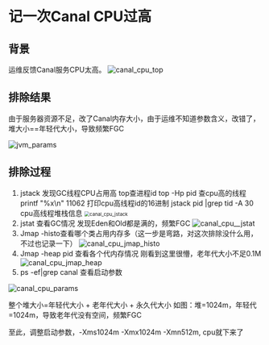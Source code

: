 # 记一次Canal CPU过高

## 背景

运维反馈Canal服务CPU太高。
![canal_cpu_top](https://raw.githubusercontent.com/huan415/JavaYang/master/assets/canal_cpu_top.jpg)

## 排除结果

由于服务器资源不足，改了Canal内存大小，由于运维不知道参数含义，改错了，堆大小==年轻代大小，导致频繁FGC

![jvm_params](https://raw.githubusercontent.com/huan415/JavaYang/master/assets/jvm_params.jpg)



## 排除过程

1. jstack 发现GC线程CPU占用高
   top查进程id
   top -Hp pid 查cpu高的线程
   printf "%x\n" 11062 打印cpu高线程id的16进制
   jstack pid |grep tid -A 30   cpu高线程堆栈信息
   <img src="https://raw.githubusercontent.com/huan415/JavaYang/master/assets/canal_cpu_jstack.jpg" alt="canal_cpu_jstack" style="zoom:67%;" />
2. jstat 查看GC情况
   发现Eden和Old都是满的，频繁FGC
   ![canal_cpu__jstat](https://raw.githubusercontent.com/huan415/JavaYang/master/assets/canal_cpu_jstat.jpg)
3. Jmap -histo查看哪个类占用内存多（这一步是弯路，对这次排除没什么用，不过也记录一下）
   ![canal_cpu_jmap_histo](https://raw.githubusercontent.com/huan415/JavaYang/master/assets/canal_cpu_jmap_histo.jpg)
4. Jmap -heap pid 查看各个代内存情况
   刚看到这里很懵，老年代大小不足0.1M
   ![canal_cpu_jmap_heap](https://raw.githubusercontent.com/huan415/JavaYang/master/assets/canal_cpu_jmap_heap.jpg)
5. ps -ef|grep canal 查看启动参数

![canal_cpu_params](https://raw.githubusercontent.com/huan415/JavaYang/master/assets/canal_cpu_params.jpg)

整个堆大小=年轻代大小 + 老年代大小 + 永久代大小
如图：堆=1024m，年轻代=1024m，导致老年代没有空间，频繁FGC

至此，调整启动参数，-Xms1024m -Xmx1024m -Xmn512m, cpu就下来了

